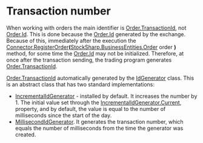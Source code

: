 # Transaction number

When working with orders the main identifier is [Order.TransactionId](xref:StockSharp.BusinessEntities.Order.TransactionId), not [Order.Id](xref:StockSharp.BusinessEntities.Order.Id). This is done because the [Order.Id](xref:StockSharp.BusinessEntities.Order.Id) generated by the exchange. Because of this, immediately after the execution the [Connector.RegisterOrder](xref:StockSharp.Algo.Connector.RegisterOrder(StockSharp.BusinessEntities.Order))**(**[StockSharp.BusinessEntities.Order](xref:StockSharp.BusinessEntities.Order) order **)** method, for some time the [Order.Id](xref:StockSharp.BusinessEntities.Order.Id) may not be initialized. Therefore, at once after the transaction sending, the trading program generates [Order.TransactionId](xref:StockSharp.BusinessEntities.Order.TransactionId). 

[Order.TransactionId](xref:StockSharp.BusinessEntities.Order.TransactionId) automatically generated by the [IdGenerator](https://github.com/StockSharp/Ecng/blob/master/Common/IdGenerator.cs) class. This is an abstract class that has two standard implementations: 

- [IncrementalIdGenerator](https://github.com/StockSharp/Ecng/blob/master/Common/IdGenerator.cs#L28) \- installed by default. It increases the number by 1. The initial value set through the [IncrementalIdGenerator.Current](https://github.com/StockSharp/Ecng/blob/master/Common/IdGenerator.cs#L42), property, and by default, the value is equal to the number of milliseconds since the start of the day. 
- [MillisecondIdGenerator](https://github.com/StockSharp/Ecng/blob/master/Common/IdGenerator.cs#L93). It generates the transaction number, which equals the number of milliseconds from the time the generator was created. 
